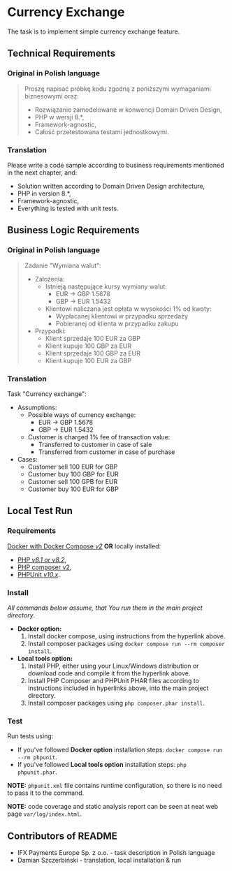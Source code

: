 # Currency Exchange

The task is to implement simple currency exchange feature.


## Technical Requirements

### Original in Polish language
> Proszę napisać próbkę kodu zgodną z poniższymi wymaganiami biznesowymi oraz:
> * Rozwiązanie zamodelowane w konwencji Domain Driven Design,
> * PHP w wersji 8.*, 
> * Framework-agnostic, 
> * Całość przetestowana testami jednostkowymi.

### Translation

Please write a code sample according to business requirements mentioned in the next chapter, and:
* Solution written according to Domain Driven Design architecture,
* PHP in version 8.*,
* Framework-agnostic,
* Everything is tested with unit tests.


## Business Logic Requirements

### Original in Polish language

> Zadanie "Wymiana walut":
>
> * Założenia:
>     * Istnieją następujące kursy wymiany walut:
>         * EUR -> GBP 1.5678 
>         * GBP -> EUR 1.5432 
>     * Klientowi naliczana jest opłata w wysokości 1% od kwoty:
>         * Wypłacanej klientowi w przypadku sprzedaży 
>         * Pobieranej od klienta w przypadku zakupu 
> * Przypadki:
>     * Klient sprzedaje 100 EUR za GBP 
>     * Klient kupuje 100 GBP za EUR 
>     * Klient sprzedaje 100 GBP za EUR 
>     * Klient kupuje 100 EUR za GBP

### Translation

Task "Currency exchange":
* Assumptions:
    * Possible ways of currency exchange:
        * EUR -> GBP 1.5678
        * GBP -> EUR 1.5432
    * Customer is charged 1% fee of transaction value:
        * Transferred to customer in case of sale
        * Transferred from customer in case of purchase
* Cases:
    * Customer sell 100 EUR for GBP
    * Customer buy 100 GBP for EUR
    * Customer sell 100 GPB for EUR
    * Customer buy 100 EUR for GBP


## Local Test Run

### Requirements

[Docker with Docker Compose *v2*](https://docs.docker.com/get-docker/) **OR** locally installed:

* [PHP *v8.1 or v8.2*](https://www.php.net/downloads.php),
* [PHP composer v2](https://getcomposer.org/download/),
* [PHPUnit *v10.x*](https://phpunit.de/getting-started/phpunit-10.html).

### Install

*All commands below assume, that You run them in the main project directory*.

* **Docker option:**
    1. Install docker compose, using instructions from the hyperlink above.
    2. Install composer packages using `docker compose run --rm composer install`.
* **Local tools option:**
    1. Install PHP, either using your Linux/Windows distribution or download code and compile it from the hyperlink above.
    2. Install PHP Composer and PHPUnit PHAR files according to instructions included in hyperlinks above, into the main project directory.
    3. Install composer packages using `php composer.phar install`.

### Test

Run tests using:
* If you've followed **Docker option** installation steps: `docker compose run --rm phpunit`.
* If you've followed **Local tools option** installation steps: `php phpunit.phar`.

**NOTE:** `phpunit.xml` file contains runtime configuration, so there is no need to pass it to the command.

**NOTE:** code coverage and static analysis report can be seen at neat web page `var/log/index.html`.


## Contributors of README

* IFX Payments Europe Sp. z o.o. - task description in Polish language
* Damian Szczerbiński - translation, local installation & run

